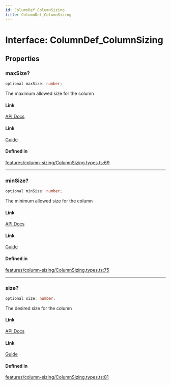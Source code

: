 ```yaml
---
id: ColumnDef_ColumnSizing
title: ColumnDef_ColumnSizing
---
```


# Interface: ColumnDef\_ColumnSizing

## Properties

### maxSize?

```ts
optional maxSize: number;
```

The maximum allowed size for the column

#### Link

[API Docs](https://tanstack.com/table/v8/docs/api/features/column-sizing#maxsize)

#### Link

[Guide](https://tanstack.com/table/v8/docs/guide/column-sizing)

#### Defined in

[features/column-sizing/ColumnSizing.types.ts:69](https://github.com/TanStack/table/blob/main/packages/table-core/src/features/column-sizing/ColumnSizing.types.ts#L69)

***

### minSize?

```ts
optional minSize: number;
```

The minimum allowed size for the column

#### Link

[API Docs](https://tanstack.com/table/v8/docs/api/features/column-sizing#minsize)

#### Link

[Guide](https://tanstack.com/table/v8/docs/guide/column-sizing)

#### Defined in

[features/column-sizing/ColumnSizing.types.ts:75](https://github.com/TanStack/table/blob/main/packages/table-core/src/features/column-sizing/ColumnSizing.types.ts#L75)

***

### size?

```ts
optional size: number;
```

The desired size for the column

#### Link

[API Docs](https://tanstack.com/table/v8/docs/api/features/column-sizing#size)

#### Link

[Guide](https://tanstack.com/table/v8/docs/guide/column-sizing)

#### Defined in

[features/column-sizing/ColumnSizing.types.ts:81](https://github.com/TanStack/table/blob/main/packages/table-core/src/features/column-sizing/ColumnSizing.types.ts#L81)
